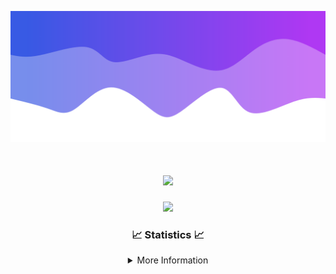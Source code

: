 ![Header](./IMG_4001.png)
<div align="center">

<h1 align="center">
  <a href="https://git.io/typing-svg">
    <img src="https://readme-typing-svg.herokuapp.com/?lines=Welcome+to+my+profile!+👋;JavaScript+developer.;&center=true&size=25">
  </a>
</h1>

<p align="center">
  <img src="https://lanyard.cnrad.dev/api/624702585596805130" />
</p>

### 📈 Statistics 📈
<details>
    <summary>More Information</summary>
    <br/>

<!--START_SECTION:waka-->
![Code Time](http://img.shields.io/badge/Code%20Time-9%20hrs%2033%20mins-blue)

![Profile Views](http://img.shields.io/badge/Profile%20Views-109-blue)

**🐱 My GitHub Data** 

> 📦 897 Bytes Used in GitHub's Storage 
 > 
> 🏆 22 Contributions in the Year 2023
 > 
> 🚫 Not Opted to Hire
 > 
> 📜 5 Public Repositories 
 > 
> 🔑 1 Private Repositories 
 > 
**I'm an Early 🐤** 

```text
🌞 Morning                124 commits         █████░░░░░░░░░░░░░░░░░░░░   21.72 % 
🌆 Daytime                217 commits         ██████████░░░░░░░░░░░░░░░   38.00 % 
🌃 Evening                204 commits         █████████░░░░░░░░░░░░░░░░   35.73 % 
🌙 Night                  26 commits          █░░░░░░░░░░░░░░░░░░░░░░░░   04.55 % 
```
📅 **I'm Most Productive on Thursday** 

```text
Monday                   89 commits          ████░░░░░░░░░░░░░░░░░░░░░   15.59 % 
Tuesday                  68 commits          ███░░░░░░░░░░░░░░░░░░░░░░   11.91 % 
Wednesday                109 commits         █████░░░░░░░░░░░░░░░░░░░░   19.09 % 
Thursday                 122 commits         █████░░░░░░░░░░░░░░░░░░░░   21.37 % 
Friday                   57 commits          ██░░░░░░░░░░░░░░░░░░░░░░░   09.98 % 
Saturday                 60 commits          ███░░░░░░░░░░░░░░░░░░░░░░   10.51 % 
Sunday                   66 commits          ███░░░░░░░░░░░░░░░░░░░░░░   11.56 % 
```


📊 **This Week I Spent My Time On** 

```text
🕑︎ Time Zone: America/New_York

💬 Programming Languages: 
Java                     8 hrs 8 mins        █████████████████████░░░░   85.26 % 
YAML                     54 mins             ██░░░░░░░░░░░░░░░░░░░░░░░   09.46 % 
Markdown                 22 mins             █░░░░░░░░░░░░░░░░░░░░░░░░   03.90 % 
XML                      7 mins              ░░░░░░░░░░░░░░░░░░░░░░░░░   01.30 % 
Ezhil                    0 secs              ░░░░░░░░░░░░░░░░░░░░░░░░░   00.06 % 

🔥 Editors: 
IntelliJ                 9 hrs 33 mins       █████████████████████████   100.00 % 

🐱‍💻 Projects: 
Oxygen                   7 hrs 48 mins       ████████████████████░░░░░   81.74 % 
Oxygen-Library           1 hr 13 mins        ███░░░░░░░░░░░░░░░░░░░░░░   12.74 % 
Prison                   27 mins             █░░░░░░░░░░░░░░░░░░░░░░░░   04.80 % 
Carbon                   3 mins              ░░░░░░░░░░░░░░░░░░░░░░░░░   00.65 % 
Library                  0 secs              ░░░░░░░░░░░░░░░░░░░░░░░░░   00.08 % 

💻 Operating System: 
Windows                  9 hrs 33 mins       █████████████████████████   100.00 % 
```

**I Mostly Code in Java** 

```text
Java                     13 repos            ████████████████████░░░░░   81.25 % 
JavaScript               2 repos             ███░░░░░░░░░░░░░░░░░░░░░░   12.50 % 
C++                      1 repo              ██░░░░░░░░░░░░░░░░░░░░░░░   06.25 % 
```



**Timeline**

![Lines of Code chart](https://raw.githubusercontent.com/DevDipin/DevDipin/main/assets/bar_graph.png)


 Last Updated on 19/09/2023 07:09:45 UTC
<!--END_SECTION:waka-->

![Footer](./IMG_4002.png)